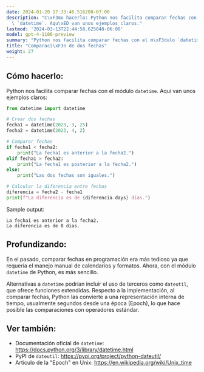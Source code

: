 ```yaml
---
date: 2024-01-20 17:33:46.516200-07:00
description: "C\xF3mo hacerlo: Python nos facilita comparar fechas con el m\xF3dulo\
  \ `datetime`. Aqu\xED van unos ejemplos claros."
lastmod: '2024-03-13T22:44:58.625848-06:00'
model: gpt-4-1106-preview
summary: "Python nos facilita comparar fechas con el m\xF3dulo `datetime`."
title: "Comparaci\xF3n de dos fechas"
weight: 27
---
```


## Cómo hacerlo:
Python nos facilita comparar fechas con el módulo `datetime`. Aquí van unos ejemplos claros:

```Python
from datetime import datetime

# Crear dos fechas
fecha1 = datetime(2023, 3, 25)
fecha2 = datetime(2023, 4, 2)

# Comparar fechas
if fecha1 < fecha2:
    print("La fecha1 es anterior a la fecha2.")
elif fecha1 > fecha2:
    print("La fecha1 es posterior a la fecha2.")
else:
    print("Las dos fechas son iguales.")

# Calcular la diferencia entre fechas
diferencia = fecha2 - fecha1
print(f"La diferencia es de {diferencia.days} días.")
```

Sample output:

```
La fecha1 es anterior a la fecha2.
La diferencia es de 8 días.
```

## Profundizando:
En el pasado, comparar fechas en programación era más tedioso ya que requería el manejo manual de calendarios y formatos. Ahora, con el módulo `datetime` de Python, es más sencillo.

Alternativas a `datetime` podrían incluir el uso de terceros como `dateutil`, que ofrece funciones extendidas. Respecto a la implementación, al comparar fechas, Python las convierte a una representación interna de tiempo, usualmente segundos desde una época (Epoch), lo que hace posible las comparaciones con operadores estándar.

## Ver también:
- Documentación oficial de `datetime`: https://docs.python.org/3/library/datetime.html
- PyPI de `dateutil`: https://pypi.org/project/python-dateutil/
- Artículo de la "Epoch" en Unix: https://en.wikipedia.org/wiki/Unix_time
